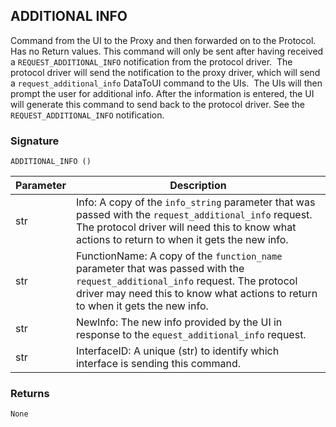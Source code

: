 ## ADDITIONAL INFO

Command from the UI to the Proxy and then forwarded on to the Protocol. Has no Return values. This command will only be sent after having received a `REQUEST_ADDITIONAL_INFO` notification from the protocol driver.  The protocol driver will send the notification to the proxy driver, which will send a `request_additional_info` DataToUI command to the UIs.  The UIs will then prompt the user for additional info. After the information is entered, the UI will generate this command to send back to the protocol driver. See the `REQUEST_ADDITIONAL_INFO` notification.


### Signature

`ADDITIONAL_INFO ()`


| Parameter | Description |
| --- | --- |
| str | Info: A copy of the `info_string` parameter that was passed with the `request_additional_info` request. The protocol driver will need this to know what actions to return to when it gets the new info. |
| str | FunctionName:  A copy of the `function_name` parameter that was passed with the `request_additional_info` request. The protocol driver may need this to know what actions to return to when it gets the new info. |
| str | NewInfo: The new info provided by the UI in response to the `equest_additional_info` request. |
| str | InterfaceID: A unique (str) to identify which interface is sending this command. |


### Returns

`None`

